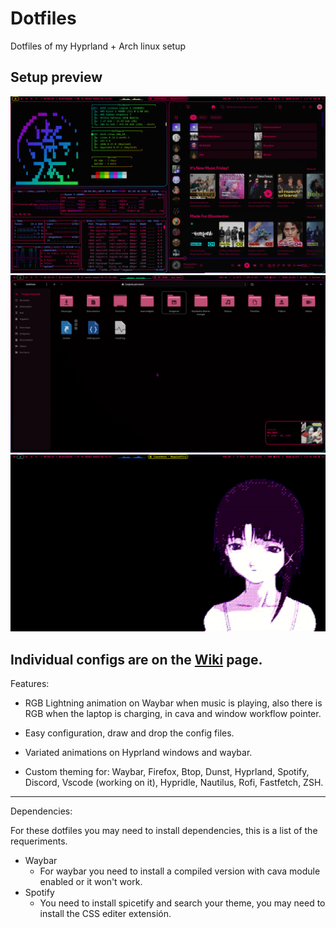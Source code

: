 # Dotfiles
Dotfiles of my Hyprland + Arch linux setup
## Setup preview

![1](preview/general_1.jpg) ![2](preview/general_2.jpg) ![3](preview/general_3.jpg)

Individual configs are on the [Wiki](https://github.com/Axel-DaMage/Dotfiles/wiki) page.
---
Features:

* RGB Lightning animation on Waybar when music is playing, also there is RGB when the laptop is charging, in cava and window workflow pointer.

* Easy configuration, draw and drop the config files.

* Variated animations on Hyprland windows and waybar.

* Custom theming for: Waybar, Firefox, Btop, Dunst, Hyprland, Spotify, Discord, Vscode (working on it), Hypridle, Nautilus, Rofi, Fastfetch, ZSH.
---
Dependencies:

For these dotfiles you may need to install dependencies, this is a list of the requeriments.

* Waybar
    * For waybar you need to install a compiled version with cava module enabled or it won't work.
* Spotify
    * You need to install spicetify and search your theme, you may need to install the CSS editer extensión.

